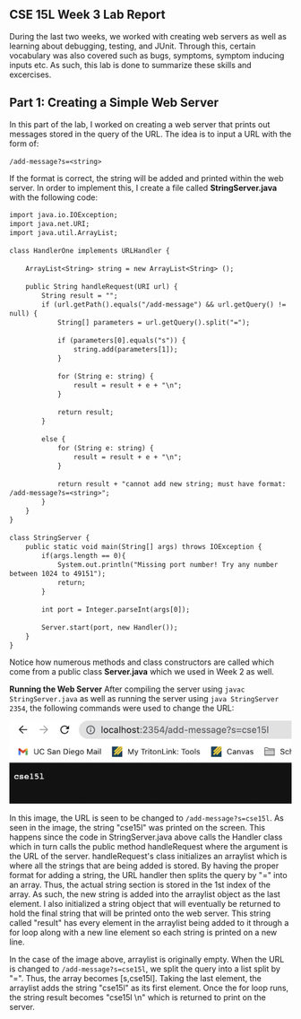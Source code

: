 CSE 15L Week 3 Lab Report
---

During the last two weeks, we worked with creating web servers as well as learning about debugging, testing, and JUnit. Through this, certain vocabulary was also covered such as bugs, symptoms, symptom inducing inputs etc. As such, this lab is done to summarize these skills and excercises. 

Part 1: Creating a Simple Web Server
---

In this part of the lab, I worked on creating a web server that prints out messages stored in the query of the URL. The idea is to input a URL with the form of:

`/add-message?s=<string>`

If the format is correct, the string will be added and printed within the web server. In order to implement this, I create a file called **StringServer.java** with the following code:

```
import java.io.IOException;
import java.net.URI;
import java.util.ArrayList;

class HandlerOne implements URLHandler {

    ArrayList<String> string = new ArrayList<String> ();

    public String handleRequest(URI url) {
        String result = "";
        if (url.getPath().equals("/add-message") && url.getQuery() != null) {
            String[] parameters = url.getQuery().split("=");

            if (parameters[0].equals("s")) {
                string.add(parameters[1]);
            }

            for (String e: string) {
                result = result + e + "\n";
            }

            return result;
        }

        else {
            for (String e: string) {
                result = result + e + "\n";
            }

            return result + "cannot add new string; must have format: /add-message?s=<string>";
        }
    }
}

class StringServer {
    public static void main(String[] args) throws IOException {
        if(args.length == 0){
            System.out.println("Missing port number! Try any number between 1024 to 49151");
            return;
        }

        int port = Integer.parseInt(args[0]);

        Server.start(port, new Handler());
    }
}
```

Notice how numerous methods and class constructors are called which come from a public class **Server.java** which we used in Week 2 as well. 

**Running the Web Server**
After compiling the server using `javac StringServer.java` as well as running the server using `java StringServer 2354`, the following commands were used to change the URL:

![Image](add1.png)

In this image, the URL is seen to be changed to `/add-message?s=cse15l`. As seen in the image, the string "cse15l" was printed on the screen. This happens since the code in StringServer.java above calls the Handler class which in turn calls the public method handleRequest where the argument is the URL of the server. handleRequest's class initializes an arraylist which is where all the strings that are being added is stored. By having the proper format for adding a string, the URL handler then splits the query by "=" into an array. Thus, the actual string section is stored in the 1st index of the array. As such, the new string is added into the arraylist object as the last element. I also initialized a string object that will eventually be returned to hold the final string that will be printed onto the web server. This string called "result" has every element in the arraylist being added to it through a for loop along with a new line element so each string is printed on a new line.

In the case of the image above, arraylist is originally empty. When the URL is changed to `/add-message?s=cse15l`, we split the query into a list split by "=". Thus, the array becomes [s,cse15l]. Taking the last element, the arraylist adds the string "cse15l" as its first element. Once the for loop runs, the string result becomes "cse15l \n" which is returned to print on the server.
